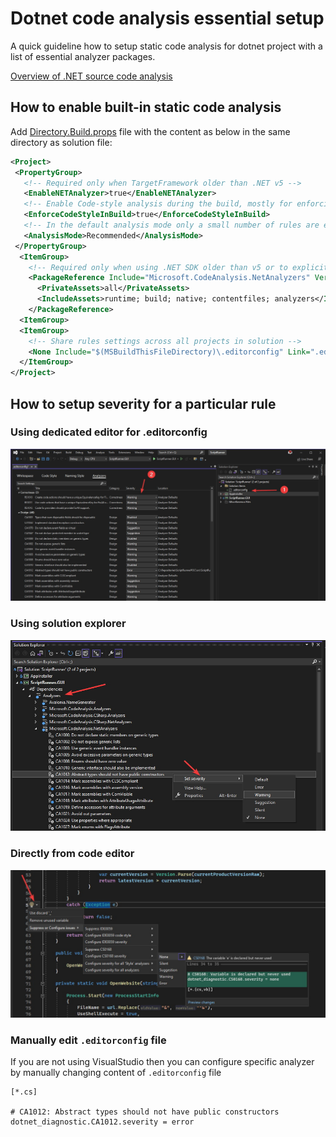 # Dotnet code analysis essential setup
A quick guideline how to setup static code analysis for dotnet project with a list of essential analyzer packages.

[Overview of .NET source code analysis](https://learn.microsoft.com/en-us/dotnet/fundamentals/code-analysis/overview?tabs=net-7)

## How to enable built-in static code analysis

Add [Directory.Build.props](https://learn.microsoft.com/en-us/visualstudio/msbuild/customize-your-build?view=vs-2022) file with the content as below in the same directory as solution file:

```xml
<Project>
 <PropertyGroup>
   <!-- Required only when TargetFramework older than .NET v5 -->
   <EnableNETAnalyzer>true</EnableNETAnalyzer>
   <!-- Enable Code-style analysis during the build, mostly for enforcing IDEXXXX rules-->
   <EnforceCodeStyleInBuild>true</EnforceCodeStyleInBuild>
   <!-- In the default analysis mode only a small number of rules are enabled as build warnings. Available options: None|Default|Minimum|Recommended|All -->
   <AnalysisMode>Recommended</AnalysisMode>
 </PropertyGroup>
  <ItemGroup>
    <!-- Required only when using .NET SDK older than v5 or to explicitly control analyzer package version -->
    <PackageReference Include="Microsoft.CodeAnalysis.NetAnalyzers" Version="7.0.0">
      <PrivateAssets>all</PrivateAssets>
      <IncludeAssets>runtime; build; native; contentfiles; analyzers</IncludeAssets>
    </PackageReference>
  <ItemGroup>
  <ItemGroup>
    <!-- Share rules settings across all projects in solution -->
    <None Include="$(MSBuildThisFileDirectory)\.editorconfig" Link=".editorconfig" />
  </ItemGroup>
</Project>
```

## How to setup severity for a particular rule

### Using dedicated editor for .editorconfig

![](setup_editorconfig.jpg)

### Using solution explorer

![](setup_solution_explorer.jpg)

### Directly from code editor

![](setup_code_editor.jpg)

### Manually edit `.editorconfig` file

If you are not using VisualStudio then you can configure specific analyzer by manually changing content of `.editorconfig` file

```editorconfig
[*.cs]

# CA1012: Abstract types should not have public constructors
dotnet_diagnostic.CA1012.severity = error
```